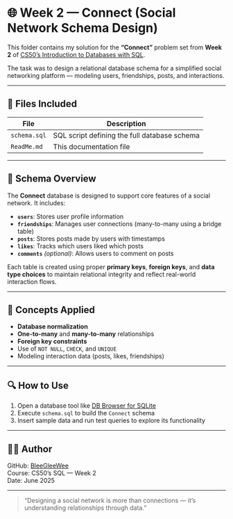 # 🌐 Week 2 — Connect (Social Network Schema Design)

This folder contains my solution for the **“Connect”** problem set from **Week 2** of [CS50’s Introduction to Databases with SQL](https://cs50.harvard.edu/sql/).

The task was to design a relational database schema for a simplified social networking platform — modeling users, friendships, posts, and interactions.

---

## 📁 Files Included

| File         | Description                                   |
|--------------|-----------------------------------------------|
| `schema.sql` | SQL script defining the full database schema  |
| `ReadMe.md`  | This documentation file                       |

---

## 🧱 Schema Overview

The **Connect** database is designed to support core features of a social network. It includes:

- **`users`**: Stores user profile information  
- **`friendships`**: Manages user connections (many-to-many using a bridge table)  
- **`posts`**: Stores posts made by users with timestamps  
- **`likes`**: Tracks which users liked which posts  
- **`comments`** *(optional)*: Allows users to comment on posts

Each table is created using proper **primary keys**, **foreign keys**, and **data type choices** to maintain relational integrity and reflect real-world interaction flows.

---

## 🧠 Concepts Applied

- **Database normalization**  
- **One-to-many** and **many-to-many** relationships  
- **Foreign key constraints**  
- Use of `NOT NULL`, `CHECK`, and `UNIQUE`  
- Modeling interaction data (posts, likes, friendships)

---

## 🔍 How to Use

1. Open a database tool like [DB Browser for SQLite](https://sqlitebrowser.org/)
2. Execute `schema.sql` to build the `Connect` schema
3. Insert sample data and run test queries to explore its functionality

---

## 👩‍💻 Author

GitHub: [BleeGleeWee](https://github.com/BleeGleeWee)  
Course: CS50’s SQL — Week 2  
Date: June 2025

---

> “Designing a social network is more than connections — it’s understanding relationships through data.”
